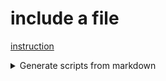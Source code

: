 # include a file

[instruction](includes/include_file.md)

<details>
    <summary>Generate scripts from markdown</summary>

[instruction](includes/include_file.md)

[back](../*.md)

</details>
